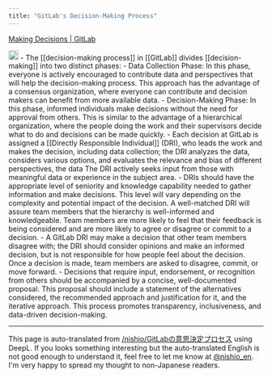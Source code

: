 ```yaml
---
title: "GitLab's Decision-Making Process"
---
```


[Making Decisions | GitLab](https://about.gitlab.com/handbook/leadership/making-decisions/)

<img src='https://scrapbox.io/api/pages/nishio-en/GPT-4/icon' alt='GPT-4.icon' height="19.5"/>
- The [[decision-making process]] in [[GitLab]] divides [[decision-making]] into two distinct phases:
    - Data Collection Phase: In this phase, everyone is actively encouraged to contribute data and perspectives that will help the decision-making process. This approach has the advantage of a consensus organization, where everyone can contribute and decision makers can benefit from more available data.
    - Decision-Making Phase: In this phase, informed individuals make decisions without the need for approval from others. This is similar to the advantage of a hierarchical organization, where the people doing the work and their supervisors decide what to do and decisions can be made quickly.
- Each decision at GitLab is assigned a [[Directly Responsible Individual]] (DRI), who leads the work and makes the decision, including data collection; the DRI analyzes the data, considers various options, and evaluates the relevance and bias of different perspectives, the data The DRI actively seeks input from those with meaningful data or experience in the subject area.
- DRIs should have the appropriate level of seniority and knowledge capability needed to gather information and make decisions. This level will vary depending on the complexity and potential impact of the decision. A well-matched DRI will assure team members that the hierarchy is well-informed and knowledgeable. Team members are more likely to feel that their feedback is being considered and are more likely to agree or disagree or commit to a decision.
- A GitLab DRI may make a decision that other team members disagree with; the DRI should consider opinions and make an informed decision, but is not responsible for how people feel about the decision. Once a decision is made, team members are asked to disagree, commit, or move forward.
- Decisions that require input, endorsement, or recognition from others should be accompanied by a concise, well-documented proposal. This proposal should include a statement of the alternatives considered, the recommended approach and justification for it, and the iterative approach. This process promotes transparency, inclusiveness, and data-driven decision-making.

---
This page is auto-translated from [/nishio/GitLabの意思決定プロセス](https://scrapbox.io/nishio/GitLabの意思決定プロセス) using DeepL. If you looks something interesting but the auto-translated English is not good enough to understand it, feel free to let me know at [@nishio_en](https://twitter.com/nishio_en). I'm very happy to spread my thought to non-Japanese readers.